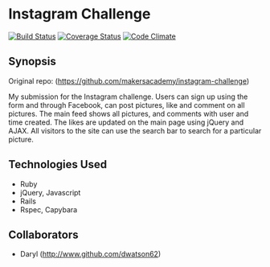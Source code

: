 Instagram Challenge
=======================

[![Build Status](https://travis-ci.org/dwatson62/instagram-challenge.svg?branch=master)](https://travis-ci.org/dwatson62/instagram-challenge) [![Coverage Status](https://coveralls.io/repos/dwatson62/instagram-challenge/badge.svg?branch=master&service=github)](https://coveralls.io/github/dwatson62/instagram-challenge?branch=master) [![Code Climate](https://codeclimate.com/github/dwatson62/instagram-challenge/badges/gpa.svg)](https://codeclimate.com/github/dwatson62/instagram-challenge)

## Synopsis

Original repo: (https://github.com/makersacademy/instagram-challenge)

My submission for the Instagram challenge. Users can sign up using the form and through Facebook, can post pictures, like and comment on all pictures. The main feed shows all pictures, and comments with user and time created. The likes are updated on the main page using jQuery and AJAX. All visitors to the site can use the search bar to search for a particular picture.


## Technologies Used

- Ruby
- jQuery, Javascript
- Rails
- Rspec, Capybara

## Collaborators

- Daryl (http://www.github.com/dwatson62)
